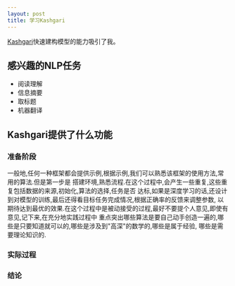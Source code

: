 ```yaml
---
layout: post
title: 学习Kashgari
---
```

[Kashgari](https://github.com/BrikerMan/Kashgari)快速建构模型的能力吸引了我。  

## 感兴趣的NLP任务
- 阅读理解
- 信息摘要
- 取标题
- 机器翻译

## Kashgari提供了什么功能


### 准备阶段
一般地,任何一种框架都会提供示例,根据示例,我们可以熟悉该框架的使用方法,常用的算法.但是第一步是
搭建环境,熟悉流程.在这个过程中,会产生一些重复,这些重复包括数据的来源,初始化,算法的选择,任务是否
达标,如果是深度学习的话,还设计到对模型的训练,最后还得看目标任务完成情况,根据正确率的反馈来调整参数,
以期待达到最优的效果.在这个过程中是被动接受的过程,最好不要提个人意见,即使有意见,记下来,在充分地实践过程中
重点突出哪些算法是要自己动手创造一遍的,哪些是只要知道就可以的,哪些是涉及到"高深"的数学的,哪些是属于经验,
哪些是需要理论知识的.

### 实际过程


### 结论




